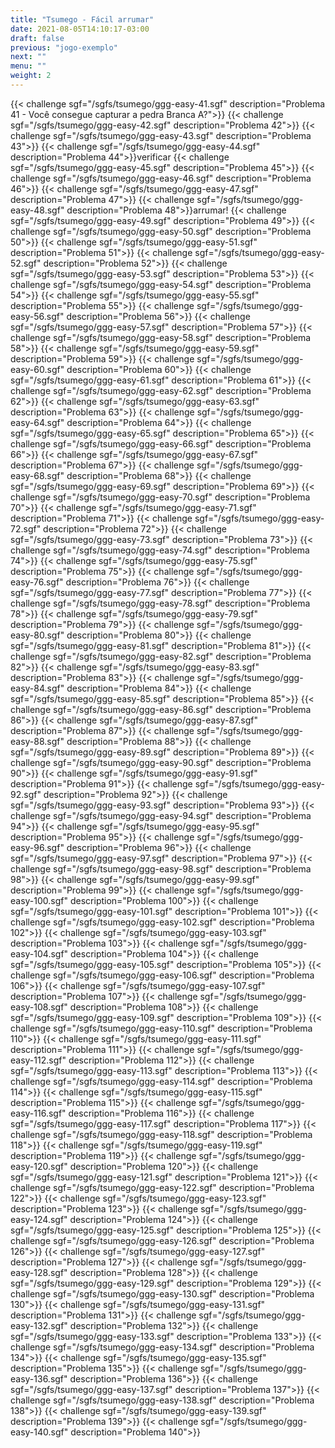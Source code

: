 ```yaml
---
title: "Tsumego - Fácil arrumar"
date: 2021-08-05T14:10:17-03:00
draft: false
previous: "jogo-exemplo"
next: ""
menu: ""
weight: 2
---
```


{{< challenge sgf="/sgfs/tsumego/ggg-easy-41.sgf" description="Problema 41 - Você consegue capturar a pedra Branca A?">}}
{{< challenge sgf="/sgfs/tsumego/ggg-easy-42.sgf" description="Problema 42">}}
{{< challenge sgf="/sgfs/tsumego/ggg-easy-43.sgf" description="Problema 43">}}<ok>
{{< challenge sgf="/sgfs/tsumego/ggg-easy-44.sgf" description="Problema 44">}}verificar
{{< challenge sgf="/sgfs/tsumego/ggg-easy-45.sgf" description="Problema 45">}}
{{< challenge sgf="/sgfs/tsumego/ggg-easy-46.sgf" description="Problema 46">}}
{{< challenge sgf="/sgfs/tsumego/ggg-easy-47.sgf" description="Problema 47">}}
{{< challenge sgf="/sgfs/tsumego/ggg-easy-48.sgf" description="Problema 48">}}arrumar!
{{< challenge sgf="/sgfs/tsumego/ggg-easy-49.sgf" description="Problema 49">}}
{{< challenge sgf="/sgfs/tsumego/ggg-easy-50.sgf" description="Problema 50">}}
{{< challenge sgf="/sgfs/tsumego/ggg-easy-51.sgf" description="Problema 51">}}
{{< challenge sgf="/sgfs/tsumego/ggg-easy-52.sgf" description="Problema 52">}}
{{< challenge sgf="/sgfs/tsumego/ggg-easy-53.sgf" description="Problema 53">}}
{{< challenge sgf="/sgfs/tsumego/ggg-easy-54.sgf" description="Problema 54">}}
{{< challenge sgf="/sgfs/tsumego/ggg-easy-55.sgf" description="Problema 55">}}
{{< challenge sgf="/sgfs/tsumego/ggg-easy-56.sgf" description="Problema 56">}}
{{< challenge sgf="/sgfs/tsumego/ggg-easy-57.sgf" description="Problema 57">}}
{{< challenge sgf="/sgfs/tsumego/ggg-easy-58.sgf" description="Problema 58">}}
{{< challenge sgf="/sgfs/tsumego/ggg-easy-59.sgf" description="Problema 59">}}
{{< challenge sgf="/sgfs/tsumego/ggg-easy-60.sgf" description="Problema 60">}}
{{< challenge sgf="/sgfs/tsumego/ggg-easy-61.sgf" description="Problema 61">}}
{{< challenge sgf="/sgfs/tsumego/ggg-easy-62.sgf" description="Problema 62">}}
{{< challenge sgf="/sgfs/tsumego/ggg-easy-63.sgf" description="Problema 63">}}
{{< challenge sgf="/sgfs/tsumego/ggg-easy-64.sgf" description="Problema 64">}}
{{< challenge sgf="/sgfs/tsumego/ggg-easy-65.sgf" description="Problema 65">}}
{{< challenge sgf="/sgfs/tsumego/ggg-easy-66.sgf" description="Problema 66">}}
{{< challenge sgf="/sgfs/tsumego/ggg-easy-67.sgf" description="Problema 67">}}
{{< challenge sgf="/sgfs/tsumego/ggg-easy-68.sgf" description="Problema 68">}}
{{< challenge sgf="/sgfs/tsumego/ggg-easy-69.sgf" description="Problema 69">}}
{{< challenge sgf="/sgfs/tsumego/ggg-easy-70.sgf" description="Problema 70">}}
{{< challenge sgf="/sgfs/tsumego/ggg-easy-71.sgf" description="Problema 71">}}
{{< challenge sgf="/sgfs/tsumego/ggg-easy-72.sgf" description="Problema 72">}}
{{< challenge sgf="/sgfs/tsumego/ggg-easy-73.sgf" description="Problema 73">}}
{{< challenge sgf="/sgfs/tsumego/ggg-easy-74.sgf" description="Problema 74">}}
{{< challenge sgf="/sgfs/tsumego/ggg-easy-75.sgf" description="Problema 75">}}
{{< challenge sgf="/sgfs/tsumego/ggg-easy-76.sgf" description="Problema 76">}}
{{< challenge sgf="/sgfs/tsumego/ggg-easy-77.sgf" description="Problema 77">}}
{{< challenge sgf="/sgfs/tsumego/ggg-easy-78.sgf" description="Problema 78">}}
{{< challenge sgf="/sgfs/tsumego/ggg-easy-79.sgf" description="Problema 79">}}
{{< challenge sgf="/sgfs/tsumego/ggg-easy-80.sgf" description="Problema 80">}}
{{< challenge sgf="/sgfs/tsumego/ggg-easy-81.sgf" description="Problema 81">}}
{{< challenge sgf="/sgfs/tsumego/ggg-easy-82.sgf" description="Problema 82">}}
{{< challenge sgf="/sgfs/tsumego/ggg-easy-83.sgf" description="Problema 83">}}
{{< challenge sgf="/sgfs/tsumego/ggg-easy-84.sgf" description="Problema 84">}}
{{< challenge sgf="/sgfs/tsumego/ggg-easy-85.sgf" description="Problema 85">}}
{{< challenge sgf="/sgfs/tsumego/ggg-easy-86.sgf" description="Problema 86">}}
{{< challenge sgf="/sgfs/tsumego/ggg-easy-87.sgf" description="Problema 87">}}
{{< challenge sgf="/sgfs/tsumego/ggg-easy-88.sgf" description="Problema 88">}}
{{< challenge sgf="/sgfs/tsumego/ggg-easy-89.sgf" description="Problema 89">}}
{{< challenge sgf="/sgfs/tsumego/ggg-easy-90.sgf" description="Problema 90">}}
{{< challenge sgf="/sgfs/tsumego/ggg-easy-91.sgf" description="Problema 91">}}
{{< challenge sgf="/sgfs/tsumego/ggg-easy-92.sgf" description="Problema 92">}}
{{< challenge sgf="/sgfs/tsumego/ggg-easy-93.sgf" description="Problema 93">}}
{{< challenge sgf="/sgfs/tsumego/ggg-easy-94.sgf" description="Problema 94">}}
{{< challenge sgf="/sgfs/tsumego/ggg-easy-95.sgf" description="Problema 95">}}
{{< challenge sgf="/sgfs/tsumego/ggg-easy-96.sgf" description="Problema 96">}}
{{< challenge sgf="/sgfs/tsumego/ggg-easy-97.sgf" description="Problema 97">}}
{{< challenge sgf="/sgfs/tsumego/ggg-easy-98.sgf" description="Problema 98">}}
{{< challenge sgf="/sgfs/tsumego/ggg-easy-99.sgf" description="Problema 99">}}
{{< challenge sgf="/sgfs/tsumego/ggg-easy-100.sgf" description="Problema 100">}}
{{< challenge sgf="/sgfs/tsumego/ggg-easy-101.sgf" description="Problema 101">}}
{{< challenge sgf="/sgfs/tsumego/ggg-easy-102.sgf" description="Problema 102">}}
{{< challenge sgf="/sgfs/tsumego/ggg-easy-103.sgf" description="Problema 103">}}
{{< challenge sgf="/sgfs/tsumego/ggg-easy-104.sgf" description="Problema 104">}}
{{< challenge sgf="/sgfs/tsumego/ggg-easy-105.sgf" description="Problema 105">}}
{{< challenge sgf="/sgfs/tsumego/ggg-easy-106.sgf" description="Problema 106">}}
{{< challenge sgf="/sgfs/tsumego/ggg-easy-107.sgf" description="Problema 107">}}
{{< challenge sgf="/sgfs/tsumego/ggg-easy-108.sgf" description="Problema 108">}}
{{< challenge sgf="/sgfs/tsumego/ggg-easy-109.sgf" description="Problema 109">}}
{{< challenge sgf="/sgfs/tsumego/ggg-easy-110.sgf" description="Problema 110">}}
{{< challenge sgf="/sgfs/tsumego/ggg-easy-111.sgf" description="Problema 111">}}
{{< challenge sgf="/sgfs/tsumego/ggg-easy-112.sgf" description="Problema 112">}}
{{< challenge sgf="/sgfs/tsumego/ggg-easy-113.sgf" description="Problema 113">}}
{{< challenge sgf="/sgfs/tsumego/ggg-easy-114.sgf" description="Problema 114">}}
{{< challenge sgf="/sgfs/tsumego/ggg-easy-115.sgf" description="Problema 115">}}
{{< challenge sgf="/sgfs/tsumego/ggg-easy-116.sgf" description="Problema 116">}}
{{< challenge sgf="/sgfs/tsumego/ggg-easy-117.sgf" description="Problema 117">}}
{{< challenge sgf="/sgfs/tsumego/ggg-easy-118.sgf" description="Problema 118">}}
{{< challenge sgf="/sgfs/tsumego/ggg-easy-119.sgf" description="Problema 119">}}
{{< challenge sgf="/sgfs/tsumego/ggg-easy-120.sgf" description="Problema 120">}}
{{< challenge sgf="/sgfs/tsumego/ggg-easy-121.sgf" description="Problema 121">}}
{{< challenge sgf="/sgfs/tsumego/ggg-easy-122.sgf" description="Problema 122">}}
{{< challenge sgf="/sgfs/tsumego/ggg-easy-123.sgf" description="Problema 123">}}
{{< challenge sgf="/sgfs/tsumego/ggg-easy-124.sgf" description="Problema 124">}}
{{< challenge sgf="/sgfs/tsumego/ggg-easy-125.sgf" description="Problema 125">}}
{{< challenge sgf="/sgfs/tsumego/ggg-easy-126.sgf" description="Problema 126">}}
{{< challenge sgf="/sgfs/tsumego/ggg-easy-127.sgf" description="Problema 127">}}
{{< challenge sgf="/sgfs/tsumego/ggg-easy-128.sgf" description="Problema 128">}}
{{< challenge sgf="/sgfs/tsumego/ggg-easy-129.sgf" description="Problema 129">}}
{{< challenge sgf="/sgfs/tsumego/ggg-easy-130.sgf" description="Problema 130">}}
{{< challenge sgf="/sgfs/tsumego/ggg-easy-131.sgf" description="Problema 131">}}
{{< challenge sgf="/sgfs/tsumego/ggg-easy-132.sgf" description="Problema 132">}}
{{< challenge sgf="/sgfs/tsumego/ggg-easy-133.sgf" description="Problema 133">}}
{{< challenge sgf="/sgfs/tsumego/ggg-easy-134.sgf" description="Problema 134">}}
{{< challenge sgf="/sgfs/tsumego/ggg-easy-135.sgf" description="Problema 135">}}
{{< challenge sgf="/sgfs/tsumego/ggg-easy-136.sgf" description="Problema 136">}}
{{< challenge sgf="/sgfs/tsumego/ggg-easy-137.sgf" description="Problema 137">}}
{{< challenge sgf="/sgfs/tsumego/ggg-easy-138.sgf" description="Problema 138">}}
{{< challenge sgf="/sgfs/tsumego/ggg-easy-139.sgf" description="Problema 139">}}
{{< challenge sgf="/sgfs/tsumego/ggg-easy-140.sgf" description="Problema 140">}}

